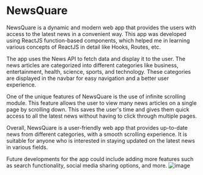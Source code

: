 # NewsQuare

NewsQuare is a dynamic and modern web app that provides the users with access to the latest news in a convenient way. This app was developed using ReactJS function-based components, which helped me in learning various concepts of ReactJS in detail like Hooks, Routes, etc.

The app uses the News API to fetch data and display it to the user. The news articles are categorized into different categories like business, entertainment, health, science, sports, and technology. These categories are displayed in the navbar for easy navigation and a better user experience.

One of the unique features of NewsQuare is the use of infinite scrolling module. This feature allows the user to view many news articles on a single page by scrolling down. This saves the user's time and gives them quick access to all the latest news without having to click through multiple pages.

Overall, NewsQuare is a user-friendly web app that provides up-to-date news from different categories, with a smooth scrolling experience. It is suitable for anyone who is interested in staying updated on the latest news in various fields.

Future developments for the app could include adding more features such as search functionality, social media sharing options, and more.
![image](https://user-images.githubusercontent.com/97256400/224438469-a7a74582-707c-4a3f-9e2d-9b870cfea09f.png)
